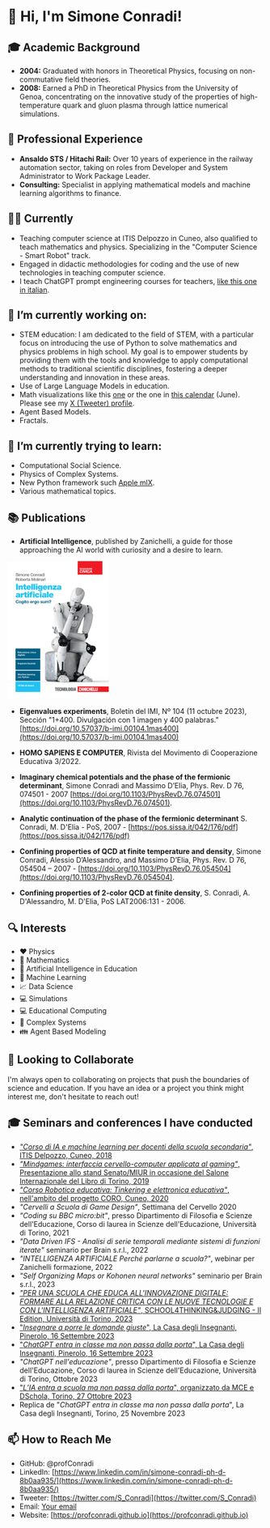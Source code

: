 <!--
**profConradi/profConradi** is a ✨ _special_ ✨ repository because its `README.md` (this file) appears on your GitHub profile.

Here are some ideas to get you started:

- 🔭 I’m currently working on ...
- 🌱 I’m currently learning ...
- 👯 I’m looking to collaborate on ...
- 🤔 I’m looking for help with ...
- 💬 Ask me about ...
- 📫 How to reach me: ...
- 😄 Pronouns: ...
- ⚡ Fun fact: ...
-->

# 👋 Hi, I'm Simone Conradi!

## 🎓 Academic Background
- **2004:** Graduated with honors in Theoretical Physics, focusing on non-commutative field theories.
- **2008:** Earned a PhD in Theoretical Physics from the University of Genoa, concentrating on the innovative study of the properties of high-temperature quark and gluon plasma through lattice numerical simulations.

## 🚄 Professional Experience
- **Ansaldo STS / Hitachi Rail:** Over 10 years of experience in the railway automation sector, taking on roles from Developer and System Administrator to Work Package Leader.
- **Consulting:** Specialist in applying mathematical models and machine learning algorithms to finance.

## 👨‍🏫 Currently
- Teaching computer science at ITIS Delpozzo in Cuneo, also qualified to teach mathematics and physics. Specializing in the "Computer Science - Smart Robot" track.
- Engaged in didactic methodologies for coding and the use of new technologies in teaching computer science.
- I teach ChatGPT prompt engineering courses for teachers, [like this one in italian](https://github.com/profConradi/conferences-lectures/blob/1cd0a1ae8ed50e1de5ec46bf34be86ccf8b0da92/Slide_lab_Conradi.pdf).

## 🔭 I’m currently working on:
- STEM education: I am dedicated to the field of STEM, with a particular focus on introducing the use of Python to solve mathematics and physics problems in high school. My goal is to empower students by providing them with the tools and knowledge to apply computational methods to traditional scientific disciplines, fostering a deeper understanding and innovation in these areas.
- Use of Large Language Models in education.
- Math visualizations like this [one](https://mathematical-oncology.org/art/276/) or the one in [this calendar](https://github.com/Computational-Discovery-on-Jupyter/Computational-Discovery-on-Jupyter/blob/315888817240504d7f79e744a1cf8210c18a435c/CalendarImageDescriptions.pdf) (June). Please see my [X (Tweeter) profile](https://twitter.com/S_Conradi).
- Agent Based Models.
- Fractals.
  
## 🌱 I’m currently trying to learn:
- Computational Social Science.
- Physics of Complex Systems.
- New Python framework such [Apple mlX](https://github.com/ml-explore).
- Various mathematical topics.

## 📚 Publications
- **Artificial Intelligence**, published by Zanichelli, a guide for those approaching the AI world with curiosity and a desire to learn.

<img src="/IA_Zanichelli.jpg" width="200"/>

- **Eigenvalues experiments**, Boletín del IMI, Nº 104 (11 octubre 2023), Sección "1+400. Divulgación con 1 imagen y 400 palabras." [https://doi.org/10.57037/b-imi.00104.1mas400](https://doi.org/10.57037/b-imi.00104.1mas400)

- **HOMO SAPIENS E COMPUTER**, Rivista del Movimento di Cooperazione Educativa 3/2022.

- **Imaginary chemical potentials and the phase of the fermionic determinant**, Simone Conradi and Massimo D’Elia, Phys. Rev. D 76, 074501 - 2007 [https://doi.org/10.1103/PhysRevD.76.074501](https://doi.org/10.1103/PhysRevD.76.074501).

- **Analytic continuation of the phase of the fermionic determinant** S. Conradi, M. D'Elia - PoS, 2007 - [https://pos.sissa.it/042/176/pdf](https://pos.sissa.it/042/176/pdf)

- **Confining properties of QCD at finite temperature and density**, Simone Conradi, Alessio D’Alessandro, and Massimo D’Elia,
Phys. Rev. D 76, 054504 – 2007 - [https://doi.org/10.1103/PhysRevD.76.054504](https://doi.org/10.1103/PhysRevD.76.054504).

- **Confining properties of 2-color QCD at finite density**, S. Conradi, A. D'Alessandro, M. D'Elia, PoS LAT2006:131 - 2006.



## 🔍 Interests
- :heart: Physics
- 🧮 Mathematics
- 🤖 Artificial Intelligence in Education
- :nut_and_bolt: Machine Learning
- :chart_with_upwards_trend: Data Science
- :computer: Simulations
- 💻 Educational Computing
- :ant: Complex Systems
- :family: Agent Based Modeling

## 💬 Looking to Collaborate
I'm always open to collaborating on projects that push the boundaries of science and education. If you have an idea or a project you think might interest me, don't hesitate to reach out!

## :mortar_board: Seminars and conferences I have conducted
- [_"Corso di IA e machine learning per docenti della scuola secondaria"_, ITIS Delpozzo, Cuneo, 2018](https://github.com/profConradi/IA_tutorial)
- [_"Mindgames: interfaccia cervello-computer applicata al gaming"_, Presentazione allo stand Senato/MIUR in occasione del Salone Internazionale del Libro di Torino, 2019](https://github.com/profConradi/SaloneLibroTorino_2019/blob/0abc3de1383de3a1d9c93222bc24b42ba629e52f/presentazione.pdf)
- [_"Corso Robotica educativa: Tinkering e elettronica educativa"_, nell'ambito del progetto CORO, Cuneo, 2020](https://github.com/profConradi/Corso_Microbit)
- _"Cervelli a Scuola di Game Design"_, Settimana del Cervello 2020
- _"Coding su BBC micro:bit"_, presso Dipartimento di Filosofia e Scienze dell'Educazione, Corso di laurea in Scienze dell'Educazione, Università di Torino, 2021
- _"Data Driven IFS - Analisi di serie temporali mediante sistemi di funzioni iterate"_ seminario per Brain s.r.l., 2022
- _"INTELLIGENZA ARTIFICIALE Perché parlarne a scuola?"_, webinar per Zanichelli formazione, 2022
- _"Self Organizing Maps or Kohonen neural networks"_ seminario per Brain s.r.l., 2023
- [_"PER UNA SCUOLA CHE EDUCA ALL'INNOVAZIONE DIGITALE: FORMARE ALLA RELAZIONE CRITICA CON LE NUOVE TECNOLOGIE E CON L'INTELLIGENZA ARTIFICIALE"_, SCHOOL4THINKING&JUDGING - II Edition, Università di Torino, 2023](https://github.com/profConradi/conferences-lectures/blob/3d15648099d2c186b5dd917f8a67e86c398ad36f/SCHOOL4THINKING%26JUDGING%20-%20II%20Edition_Insegnare_IA_a_scuola.pdf)
- ["_Insegnare a porre le domande giuste_", La Casa degli Insegnanti, Pinerolo, 16 Settembre 2023](https://github.com/profConradi/conferences-lectures/blob/3d15648099d2c186b5dd917f8a67e86c398ad36f/Insegnare_a_porre_le_domande_giuste_IA_a_scuola.pdf)
- ["_ChatGPT entra in classe ma non passa dalla porta_", La Casa degli Insegnanti, Pinerolo, 16 Settembre 2023](https://github.com/profConradi/conferences-lectures/blob/1cd0a1ae8ed50e1de5ec46bf34be86ccf8b0da92/Slide_lab_Conradi.pdf)
- _"ChatGPT nell'educazione"_, presso Dipartimento di Filosofia e Scienze dell'Educazione, Corso di laurea in Scienze dell'Educazione, Università di Torino, Ottobre 2023
- ["_L’IA entra a scuola ma non passa dalla porta_", organizzato da MCE e DSchola, Torino, 27 Ottobre 2023](https://www.associazionedschola.it/blog/2023/11/02/i-materiali-del-convegno-sullia-e-la-scuola/)
- Replica de "_ChatGPT entra in classe ma non passa dalla porta_", La Casa degli Insegnanti, Torino, 25 Novembre 2023

## 📫 How to Reach Me
- GitHub: @profConradi
- LinkedIn: [https://www.linkedin.com/in/simone-conradi-ph-d-8b0aa935/](https://www.linkedin.com/in/simone-conradi-ph-d-8b0aa935/)
- Tweeter: [https://twitter.com/S_Conradi](https://twitter.com/S_Conradi)
- Email: [Your email](mailto:conradi.simone@gmail.com.com)
- Website: [https://profconradi.github.io](https://profconradi.github.io)
